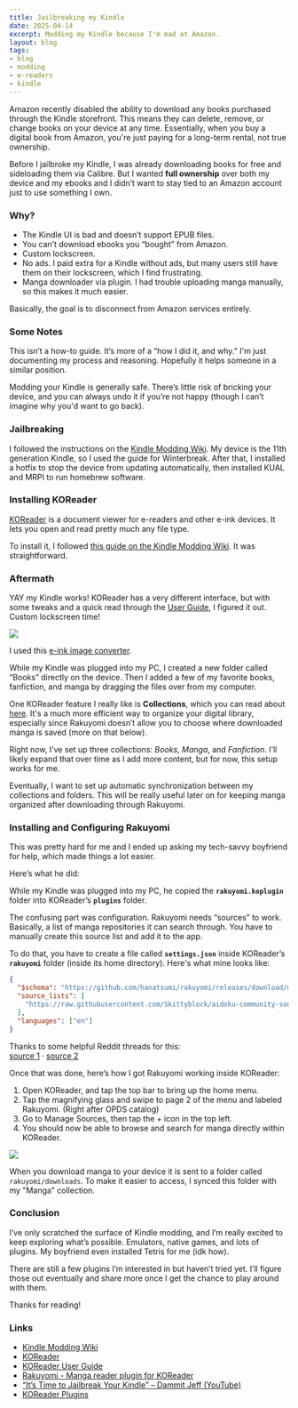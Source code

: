 ```yaml
---
title: Jailbreaking my Kindle
date: 2025-04-14
excerpt: Modding my Kindle because I'm mad at Amazon.
layout: blog
tags: 
- blog
- modding
- e-readers
- kindle
---
```


Amazon recently disabled the ability to download any books purchased through the Kindle storefront. This means they can delete, remove, or change books on your device at any time. Essentially, when you buy a digital book from Amazon, you're just paying for a long-term rental, not true ownership.

Before I jailbroke my Kindle, I was already downloading books for free and sideloading them via Calibre. But I wanted **full ownership** over both my device and my ebooks and I didn’t want to stay tied to an Amazon account just to use something I own.

### Why?

- The Kindle UI is bad and doesn’t support EPUB files.
- You can’t download ebooks you “bought” from Amazon.
- Custom lockscreen.
- No ads. I paid extra for a Kindle without ads, but many users still have them on their lockscreen, which I find frustrating.
- Manga downloader via plugin. I had trouble uploading manga manually, so this makes it much easier.

Basically, the goal is to disconnect from Amazon services entirely.

### Some Notes

This isn’t a how-to guide. It’s more of a “how I did it, and why.” I'm just documenting my process and reasoning. Hopefully it helps someone in a similar position.

Modding your Kindle is generally safe. There’s little risk of bricking your device, and you can always undo it if you’re not happy (though I can’t imagine why you'd want to go back).

### Jailbreaking

I followed the instructions on the [Kindle Modding Wiki](https://kindlemodding.org/). My device is the 11th generation Kindle, so I used the guide for Winterbreak. After that, I installed a hotfix to stop the device from updating automatically, then installed KUAL and MRPI to run homebrew software.

### Installing KOReader

[KOReader](https://koreader.rocks/) is a document viewer for e-readers and other e-ink devices. It lets you open and read pretty much any file type.

To install it, I followed [this guide on the Kindle Modding Wiki](https://kindlemodding.org/jailbreaking/post-jailbreak/koreader.html). It was straightforward.

### Aftermath

YAY my Kindle works! KOReader has a very different interface, but with some tweaks and a quick read through the [User Guide](https://koreader.rocks/user_guide/), I figured it out. Custom lockscreen time!

<a href="https://files.catbox.moe/0zbz8h.jpg" target="_blank"><img src="https://files.catbox.moe/0zbz8h.jpg" class="responsive-img"></a>

I used this [e-ink image converter](https://eink-image-converter.contechity.com/).

While my Kindle was plugged into my PC, I created a new folder called “Books” directly on the device. Then I added a few of my favorite books, fanfiction, and manga by dragging the files over from my computer.

One KOReader feature I really like is **Collections**, which you can read about [here](https://koreader.rocks/user_guide/#L2-collections). It's a much more efficient way to organize your digital library, especially since Rakuyomi doesn’t allow you to choose where downloaded manga is saved (more on that below).

Right now, I’ve set up three collections: *Books*, *Manga*, and *Fanfiction*. I’ll likely expand that over time as I add more content, but for now, this setup works for me.

Eventually, I want to set up automatic synchronization between my collections and folders. This will be really useful later on for keeping manga organized after downloading through Rakuyomi.

### Installing and Configuring Rakuyomi

This was pretty hard for me and I ended up asking my tech-savvy boyfriend for help, which made things a lot easier.

Here’s what he did:

While my Kindle was plugged into my PC, he copied the **`rakuyomi.koplugin`** folder into KOReader’s **`plugins`** folder.

The confusing part was configuration. Rakuyomi needs “sources” to work. Basically, a list of manga repositories it can search through. You have to manually create this source list and add it to the app.

To do that, you have to create a file called **`settings.json`** inside KOReader’s **`rakuyomi`** folder (inside its home directory). Here's what mine looks like:

```json
{
  "$schema": "https://github.com/hanatsumi/rakuyomi/releases/download/main/settings.schema.json",
  "source_lists": [
    "https://raw.githubusercontent.com/Skittyblock/aidoku-community-sources/gh-pages/index.min.json"
  ],
  "languages": ["en"]
}
```

Thanks to some helpful Reddit threads for this:  
[source 1](https://www.reddit.com/r/koreader/comments/1i88mti/rakuyomi_reliable_sources/) · [source 2](https://www.reddit.com/r/koreader/comments/1i0bixo/how_to_access_rakuyomi_from_inside_the_koreader/)

Once that was done, here’s how I got Rakuyomi working inside KOReader:

1. Open KOReader, and tap the top bar to bring up the home menu.
2. Tap the magnifying glass and swipe to page 2 of the menu and labeled Rakuyomi. (Right after OPDS catalog)
3. Go to Manage Sources, then tap the + icon in the top left.
4. You should now be able to browse and search for manga directly within KOReader.

<a href="https://files.catbox.moe/9ht0m5.jpeg" target="_blank"><img src="https://files.catbox.moe/9ht0m5.jpeg" class="responsive-img"></a>

When you download manga to your device it is sent to a folder called `rakuyomi/downloads`. To make it easier to access, I synced this folder with my "Manga" collection.

### Conclusion

I’ve only scratched the surface of Kindle modding, and I’m really excited to keep exploring what’s possible. Emulators, native games, and lots of plugins. My boyfriend even installed Tetris for me (idk how).

There are still a few plugins I’m interested in but haven’t tried yet. I’ll figure those out eventually and share more once I get the chance to play around with them.

Thanks for reading!

### Links

- [Kindle Modding Wiki](https://kindlemodding.org/)
- [KOReader](https://koreader.rocks/)
- [KOReader User Guide](https://koreader.rocks/user_guide/)
- [Rakuyomi - Manga reader plugin for KOReader](https://github.com/hanatsumi/rakuyomi)
- [“It’s Time to Jailbreak Your Kindle” – Dammit Jeff (YouTube)](https://youtu.be/Qtk7ERwlIAk?si=Y6tIcGAw8zjwMhym)
- [KOReader Plugins](https://github.com/huynle/koreader-plugins)
